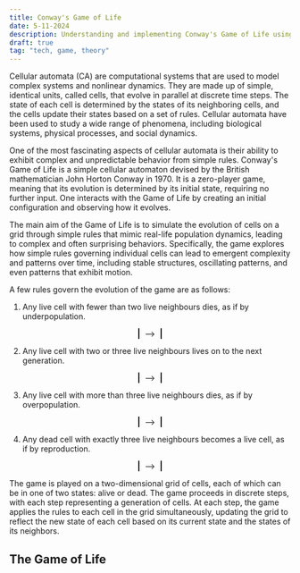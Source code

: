 ```yaml
---
title: Conway's Game of Life
date: 5-11-2024
description: Understanding and implementing Conway's Game of Life using simple rules that mimic real-life population dynamics.
draft: true
tag: "tech, game, theory"
---
```

<script type="module" src="/assets/js/gameoflife/index.js" ></script>


Cellular automata (CA) are computational systems that are used to model complex systems and nonlinear dynamics. They are made up of simple, identical units, called cells, that evolve in parallel at discrete time steps. The state of each cell is determined by the states of its neighboring cells, and the cells update their states based on a set of rules. Cellular automata have been used to study a wide range of phenomena, including biological systems, physical processes, and social dynamics.

One of the most fascinating aspects of cellular automata is their ability to exhibit complex and unpredictable behavior from simple rules. Conway's Game of Life is a simple cellular automaton devised by the British mathematician John Horton Conway in 1970. It is a zero-player game, meaning that its evolution is determined by its initial state, requiring no further input. One interacts with the Game of Life by creating an initial configuration and observing how it evolves.

The main aim of the Game of Life is to simulate the evolution of cells on a grid through simple rules that mimic real-life population dynamics, leading to complex and often surprising behaviors. Specifically, the game explores how simple rules governing individual cells can lead to emergent complexity and patterns over time, including stable structures, oscillating patterns, and even patterns that exhibit motion.

A few rules govern the evolution of the game are as follows:

1. Any live cell with fewer than two live neighbours dies, as if by underpopulation.

<div class="container" style="text-align: center;">
	<canvas id="lessthantwo"  style="border: 1px solid black;"	>
	</canvas>
    <span style="padding: 10px; padding-bottom: 50px;">
    -->
    </span>
    <canvas id="lessthantwodead"  style="border: 1px solid black;"	>
	</canvas>
</div>


2. Any live cell with two or three live neighbours lives on to the next generation.

<div class="container" style="text-align: center;">
	<canvas id="twoorthree"  style="border: 1px solid black;"	>
	</canvas>
    <span style="padding: 10px; padding-bottom: 50px;">
        -->
    </span>
    <canvas id="twoorthreelive"  style="border: 1px solid black;"	>
    </canvas>
</div>

3. Any live cell with more than three live neighbours dies, as if by overpopulation.

<div class="container" style="text-align: center;">
	<canvas id="morethanthree"  style="border: 1px solid black;"	>
	</canvas>
    <span style="padding: 10px; padding-bottom: 50px;">
    -->
    </span>
    <canvas id="morethanthreedead"  style="border: 1px solid black;"	>
    </canvas>
</div>

4. Any dead cell with exactly three live neighbours becomes a live cell, as if by reproduction.

<div class="container" style="text-align: center;">
	<canvas id="three"  style="border: 1px solid black;">
	</canvas>
    <span style="padding: 10px; padding-bottom: 50px;">
    -->
    </span>
    <canvas id="threelive"  style="border: 1px solid black;">
    </canvas>

</div>


The game is played on a two-dimensional grid of cells, each of which can be in one of two states: alive or dead. The game proceeds in discrete steps, with each step representing a generation of cells. At each step, the game applies the rules to each cell in the grid simultaneously, updating the grid to reflect the new state of each cell based on its current state and the states of its neighbors.


## The Game of Life 